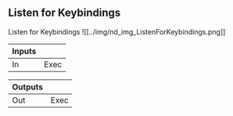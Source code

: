 ## Listen for Keybindings
Listen for Keybindings
![[../img/nd_img_ListenForKeybindings.png]]

|Inputs||
|--|--|
| In | Exec |

|Outputs||
|--|--|
| Out | Exec |
